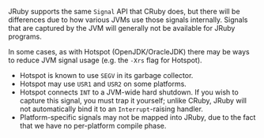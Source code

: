 JRuby supports the same `Signal` API that CRuby does, but there will be differences due to how various JVMs use those signals internally. Signals that are captured by the JVM will generally not be available for JRuby programs.

In some cases, as with Hotspot (OpenJDK/OracleJDK) there may be ways to reduce JVM signal usage (e.g. the `-Xrs` flag for Hotspot).

* Hotspot is known to use `SEGV` in its garbage collector.
* Hotspot may use `USR1` and `USR2` on some platforms.
* Hotspot connects `INT` to a JVM-wide hard shutdown. If you wish to capture this signal, you must trap it yourself; unlike CRuby, JRuby will not automatically bind it to an `Interrupt`-raising handler.
* Platform-specific signals may not be mapped into JRuby, due to the fact that we have no per-platform compile phase.